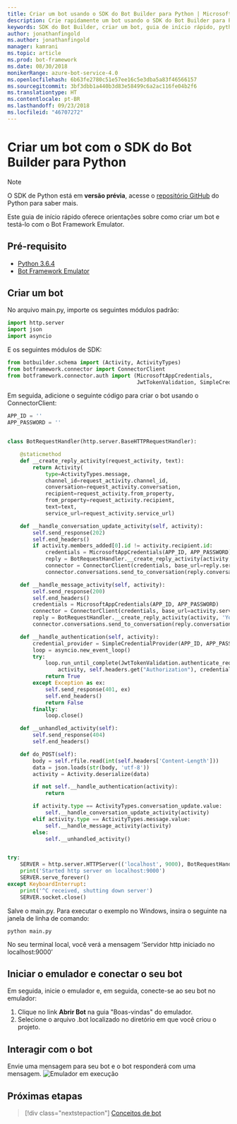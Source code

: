 ```yaml
---
title: Criar um bot usando o SDK do Bot Builder para Python | Microsoft Docs
description: Crie rapidamente um bot usando o SDK do Bot Builder para Python.
keywords: SDK do Bot Builder, criar um bot, guia de início rápido, python, introdução
author: jonathanfingold
ms.author: jonathanfingold
manager: kamrani
ms.topic: article
ms.prod: bot-framework
ms.date: 08/30/2018
monikerRange: azure-bot-service-4.0
ms.openlocfilehash: 6b63fe2780c51e57ee16c5e3dba5a83f46566157
ms.sourcegitcommit: 3bf3dbb1a440b3d83e58499c6a2ac116fe04b2f6
ms.translationtype: HT
ms.contentlocale: pt-BR
ms.lasthandoff: 09/23/2018
ms.locfileid: "46707272"
---
```

# <a name="create-a-bot-with-the-bot-builder-sdk-for-python"></a>Criar um bot com o SDK do Bot Builder para Python

>[!NOTE] 
> O SDK de Python está em **versão prévia**, acesse o [repositório GitHub](https://github.com/Microsoft/botbuilder-python) do Python para saber mais. 

Este guia de início rápido oferece orientações sobre como criar um bot e testá-lo com o Bot Framework Emulator. 

## <a name="pre-requisite"></a>Pré-requisito
- [Python 3.6.4](https://www.python.org/downloads/) 
- [Bot Framework Emulator](https://github.com/Microsoft/BotFramework-Emulator/releases)

## <a name="create-a-bot"></a>Criar um bot
No arquivo main.py, importe os seguintes módulos padrão:

```python
import http.server
import json
import asyncio
```

E os seguintes módulos de SDK:
```python
from botbuilder.schema import (Activity, ActivityTypes)
from botframework.connector import ConnectorClient
from botframework.connector.auth import (MicrosoftAppCredentials,
                                         JwtTokenValidation, SimpleCredentialProvider)
```
Em seguida, adicione o seguinte código para criar o bot usando o ConnectorClient:
```python
APP_ID = ''
APP_PASSWORD = ''


class BotRequestHandler(http.server.BaseHTTPRequestHandler):

    @staticmethod
    def __create_reply_activity(request_activity, text):
        return Activity(
            type=ActivityTypes.message,
            channel_id=request_activity.channel_id,
            conversation=request_activity.conversation,
            recipient=request_activity.from_property,
            from_property=request_activity.recipient,
            text=text,
            service_url=request_activity.service_url)

    def __handle_conversation_update_activity(self, activity):
        self.send_response(202)
        self.end_headers()
        if activity.members_added[0].id != activity.recipient.id:
            credentials = MicrosoftAppCredentials(APP_ID, APP_PASSWORD)
            reply = BotRequestHandler.__create_reply_activity(activity, 'Hello and welcome to the echo bot!')
            connector = ConnectorClient(credentials, base_url=reply.service_url)
            connector.conversations.send_to_conversation(reply.conversation.id, reply)

    def __handle_message_activity(self, activity):
        self.send_response(200)
        self.end_headers()
        credentials = MicrosoftAppCredentials(APP_ID, APP_PASSWORD)
        connector = ConnectorClient(credentials, base_url=activity.service_url)
        reply = BotRequestHandler.__create_reply_activity(activity, 'You said: %s' % activity.text)
        connector.conversations.send_to_conversation(reply.conversation.id, reply)

    def __handle_authentication(self, activity):
        credential_provider = SimpleCredentialProvider(APP_ID, APP_PASSWORD)
        loop = asyncio.new_event_loop()
        try:
            loop.run_until_complete(JwtTokenValidation.authenticate_request(
                activity, self.headers.get("Authorization"), credential_provider))
            return True
        except Exception as ex:
            self.send_response(401, ex)
            self.end_headers()
            return False
        finally:
            loop.close()

    def __unhandled_activity(self):
        self.send_response(404)
        self.end_headers()

    def do_POST(self):
        body = self.rfile.read(int(self.headers['Content-Length']))
        data = json.loads(str(body, 'utf-8'))
        activity = Activity.deserialize(data)

        if not self.__handle_authentication(activity):
            return

        if activity.type == ActivityTypes.conversation_update.value:
            self.__handle_conversation_update_activity(activity)
        elif activity.type == ActivityTypes.message.value:
            self.__handle_message_activity(activity)
        else:
            self.__unhandled_activity()


try:
    SERVER = http.server.HTTPServer(('localhost', 9000), BotRequestHandler)
    print('Started http server on localhost:9000')
    SERVER.serve_forever()
except KeyboardInterrupt:
    print('^C received, shutting down server')
    SERVER.socket.close()
```


Salve o main.py. Para executar o exemplo no Windows, insira o seguinte na janela de linha de comando:
```
python main.py
```
No seu terminal local, você verá a mensagem ‘Servidor http iniciado no localhost:9000’

## <a name="start-the-emulator-and-connect-your-bot"></a>Iniciar o emulador e conectar o seu bot

Em seguida, inicie o emulador e, em seguida, conecte-se ao seu bot no emulador:

1. Clique no link **Abrir Bot** na guia "Boas-vindas" do emulador. 
2. Selecione o arquivo .bot localizado no diretório em que você criou o projeto.

## <a name="interact-with-your-bot"></a>Interagir com o bot

Envie uma mensagem para seu bot e o bot responderá com uma mensagem.
![Emulador em execução](../media/emulator-v4/emulator-running.png)


## <a name="next-steps"></a>Próximas etapas

> [!div class="nextstepaction"]
> [Conceitos de bot](../v4sdk/bot-builder-basics.md)
